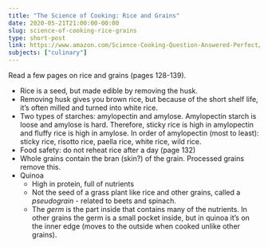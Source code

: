 ```yaml
---
title: "The Science of Cooking: Rice and Grains"
date: 2020-05-21T21:00:00-00:00
slug: science-of-cooking-rice-grains
type: short-post
link: https://www.amazon.com/Science-Cooking-Question-Answered-Perfect/dp/1465463690
subjects: ["culinary"]
---
```


Read a few pages on rice and grains (pages 128-139).

* Rice is a seed, but made edible by removing the husk.
* Removing husk gives you brown rice, but because of the short shelf life, it’s often milled and turned into white rice.
* Two types of starches: amylopectin and amylose. Amylopectin starch is loose and amylose is hard. Therefore, sticky rice is high in amylopectin and fluffy rice is high in amylose. In order of amylopectin (most to least): sticky rice, risotto rice, paella rice, white rice, wild rice.
* Food safety: do not reheat rice after a day (page 132)
* Whole grains contain the bran (skin?) of the grain. Processed grains remove this.
* Quinoa
    * High in protein, full of nutrients
    * Not the seed of a grass plant like rice and other grains, called a _pseudograin_ - related to beets and spinach.
    * The _germ_ is the part inside that contains many of the nutrients. In other grains the germ is a small pocket inside, but in quinoa it’s on the inner edge (moves to the outside when cooked unlike other grains).